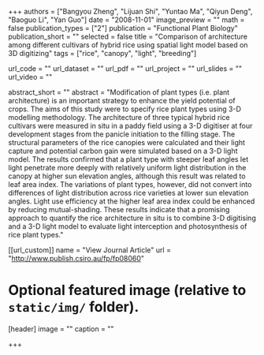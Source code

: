 +++
authors = ["Bangyou Zheng", "Lijuan Shi", "Yuntao Ma", "Qiyun Deng", "Baoguo Li", "Yan Guo"]
date = "2008-11-01"
image_preview = ""
math = false
publication_types = ["2"]
publication = "Functional Plant Biology"
publication_short = ""
selected = false
title = "Comparison of architecture among different cultivars of hybrid rice using spatial light model based on 3D digitizing"
tags = ["rice", "canopy", "light", "breeding"]

url_code = ""
url_dataset = ""
url_pdf = ""
url_project = ""
url_slides = ""
url_video = ""

abstract_short = ""
abstract = "Modification of plant types (i.e. plant architecture) is an important strategy to enhance the yield potential of crops. The aims of this study were to specify rice plant types using 3-D modelling methodology. The architecture of three typical hybrid rice cultivars were measured in situ in a paddy field using a 3-D digitiser at four development stages from the panicle initiation to the filling stage. The structural parameters of the rice canopies were calculated and their light capture and potential carbon gain were simulated based on a 3-D light model. The results confirmed that a plant type with steeper leaf angles let light penetrate more deeply with relatively uniform light distribution in the canopy at higher sun elevation angles, although this result was related to leaf area index. The variations of plant types, however, did not convert into differences of light distribution across rice varieties at lower sun elevation angles. Light use efficiency at the higher leaf area index could be enhanced by reducing mutual-shading. These results indicate that a promising approach to quantify the rice architecture in situ is to combine 3-D digitising and a 3-D light model to evaluate light interception and photosynthesis of rice plant types."



[[url_custom]]
name = "View Journal Article"
url = "http://www.publish.csiro.au/fp/fp08060"

# Optional featured image (relative to `static/img/` folder).
[header]
image = ""
caption = ""

+++
